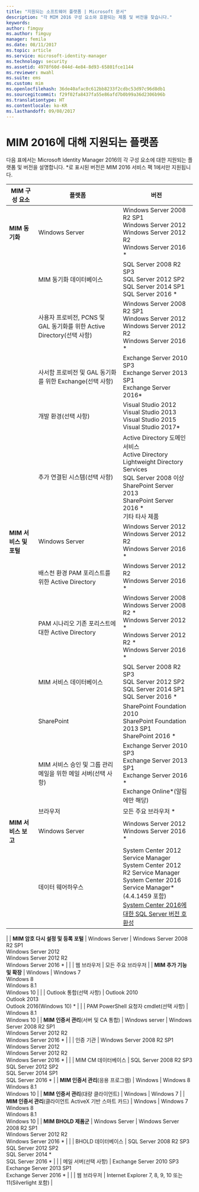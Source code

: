 ```yaml
---
title: "지원되는 소프트웨어 플랫폼 | Microsoft 문서"
description: "각 MIM 2016 구성 요소와 호환되는 제품 및 버전을 찾습니다."
keywords: 
author: fimguy
ms.author: fimguy
manager: femila
ms.date: 08/11/2017
ms.topic: article
ms.service: microsoft-identity-manager
ms.technology: security
ms.assetid: 4978f60d-044d-4e84-8d93-65801fce1144
ms.reviewer: mwahl
ms.suite: ems
ms.custom: mim
ms.openlocfilehash: 36de40afac0c612bb8233f2cdbc53d97c96d8db1
ms.sourcegitcommit: f29f02fa8437fa55e86afd7b0b99a36d2306b96b
ms.translationtype: HT
ms.contentlocale: ko-KR
ms.lasthandoff: 09/08/2017
---
```

# <a name="supported-platforms-for-mim-2016"></a>MIM 2016에 대해 지원되는 플랫폼

다음 표에서는 Microsoft Identity Manager 2016의 각 구성 요소에 대한 지원되는 플랫폼 및 버전을 설명합니다. *로 표시된 버전은 MIM 2016 서비스 팩 1에서만 지원됩니다.


| **MIM 구성 요소** | **플랫폼** | **버전** |
|-------------------|--------------|-------------|
| **MIM 동기화** | Windows Server | Windows Server 2008 R2 SP1<br/>Windows Server 2012<br/>Windows Server 2012 R2<br/>Windows Server 2016 * |
| | MIM 동기화 데이터베이스 | SQL Server 2008 R2 SP3<br/>SQL Server 2012 SP2<br/>SQL Server 2014 SP1 <br/> SQL Server 2016 * |
| | 사용자 프로비전, PCNS 및 GAL 동기화를 위한 Active Directory(선택 사항)|Windows Server 2008 R2 SP1<br/>Windows Server 2012<br/>Windows Server 2012 R2 <br/> Windows Server 2016 * |
| | 사서함 프로비전 및 GAL 동기화를 위한 Exchange(선택 사항)|Exchange Server 2010 SP3<br/>Exchange Server 2013 SP1<br/>Exchange Server 2016* |
| | 개발 환경(선택 사항) | Visual Studio 2012<br/>Visual Studio 2013 <br/> Visual Studio 2015 <br/> Visual Studio 2017* |
| | 추가 연결된 시스템(선택 사항) | Active Directory 도메인 서비스<br/>Active Directory<br/>Lightweight Directory Services<br/>SQL Server 2008 이상<br/>SharePoint Server 2013<br/> SharePoint Server 2016 * <br/> 기타 타사 제품 |
| **MIM 서비스 및 포털** | Windows Server | Windows Server 2012<br/>Windows Server 2012 R2 <br/> Windows Server 2016 * |
| | 배스천 환경 PAM 포리스트를 위한 Active Directory | Windows Server 2012 R2 <br/> Windows Server 2016 * |
| | PAM 시나리오 기존 포리스트에 대한 Active Directory | Windows Server 2008 <br/> Windows Server 2008 R2 * <br/> Windows Server 2012 * <br/> Windows Server 2012 R2 * <br/> Windows Server 2016 * |
| | MIM 서비스 데이터베이스 | SQL Server 2008 R2 SP3<br/>SQL Server 2012 SP2<br/>SQL Server 2014 SP1 <br/> SQL Server 2016 * |
| | SharePoint | SharePoint Foundation 2010<br/>SharePoint Foundation 2013 SP1 <br/> SharePoint 2016 * |
| | MIM 서비스 승인 및 그룹 관리 메일을 위한 메일 서버(선택 사항) | Exchange Server 2010 SP3<br/>Exchange Server 2013 SP1 <br/> Exchange Server 2016 * <br/> Exchange Online*(알림에만 해당) |
| | 브라우저 | 모든 주요 브라우저 * |
| **MIM 서비스 보고** | Windows Server | Windows Server 2012 <br/> Windows Server 2016 * |
| | 데이터 웨어하우스 | System Center 2012 Service Manager <br/> System Center 2012 R2 Service Manager </br> System Center 2016 Service Manager*(4.4.1459 포함)<br/> [System Center 2016에 대한 SQL Server 버전 호환성](https://docs.microsoft.com/system-center/scsm/upgrade-to-sm-2016)
 |
| **MIM 암호 다시 설정 및 등록 포털** | Windows Server | Windows Server 2008 R2 SP1<br/>Windows Server 2012<br/>Windows Server 2012 R2 <br/> Windows Server 2016 * |
| | 웹 브라우저 | 모든 주요 브라우저 |
| **MIM 추가 기능 및 확장** | Windows | Windows 7<br/>Windows 8<br/>Windows 8.1<br/>Windows 10 |
| | Outlook 통합(선택 사항) | Outlook 2010<br/>Outlook 2013 <br/> Outlook 2016(Windows 10) * |
| | PAM PowerShell 요청자 cmdlet(선택 사항) | Windows 8.1<br/>Windows 10 |
| **MIM 인증서 관리**(서버 및 CA 통합) | Windows server | Windows Server 2008 R2 SP1<br/>Windows Server 2012 R2 <br/> Windows Server 2016 * |
| | 인증 기관 | Windows Server 2008 R2 SP1<br/>Windows Server 2012<br/>Windows Server 2012 R2 <br/> Windows Server 2016 * |
| | MIM CM 데이터베이스 | SQL Server 2008 R2 SP3<br/>SQL Server 2012 SP2<br/>SQL Server 2014 SP1 <br/> SQL Server 2016 * |
| **MIM 인증서 관리**(응용 프로그램) | Windows | Windows 8<br/>Windows 8.1<br/>Windows 10 |
| **MIM 인증서 관리**(대량 클라이언트) | Windows | Windows 7 |
| **MIM 인증서 관리**(클라이언트 ActiveX 기반 스마트 카드) | Windows | Windows 7 </br> Windows 8 </br> Windows 8.1 </br> Windows 10 |
| **MIM BHOLD 제품군** | Windows Server | Windows Server 2008 R2 SP1<br/>Windows Server 2012 R2 <br/> Windows Server 2016 * |
| | BHOLD 데이터베이스 | SQL Server 2008 R2 SP3<br/>SQL Server 2012 SP2 <br/> SQL Server 2014 * <br/> SQL Server 2016 * |
| | 메일 서버(선택 사항) | Exchange Server 2010 SP3<br/>Exchange Server 2013 SP1 <br/> Exchange Server 2016 * |
| | 웹 브라우저 | Internet Explorer 7, 8, 9, 10 또는 11(Silverlight 포함) |
